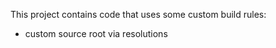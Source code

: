 This project contains code that uses some custom build rules:

 - custom source root via resolutions